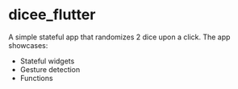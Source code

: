 # dicee_flutter

A simple stateful app that randomizes 2 dice upon a click.
The app showcases:
- Stateful widgets
- Gesture detection
- Functions

